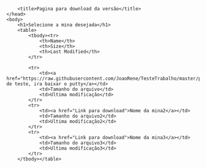 <html><head><meta http-equiv="Content-Type" content="text/html; charset=UTF-8">
		
		<title>Pagina para download da versão</title>
	</head>
	<body>
		<h1>Selecione a mina desejada</h1>
		<table>
			<tbody><tr>
				<th>Name</th>
				<th>Size</th>
				<th>Last Modified</th>
			</tr>
			
			<tr>
				<td><a href="https://raw.githubusercontent.com/JoaoRene/TesteTrabalho/master/putty.exe">Mina de teste, ira baixar o putty</a></td>
				<td>Tamanho do arquivo</td>
				<td>Ultima modificação</td>
			</tr>	
			<tr>
				<td><a href="Link para download">Nome da mina2</a></td>
				<td>Tamanho do arquivo2</td>
				<td>Ultima modificação2</td>
			</tr>
			<tr>
				<td><a href="Link para download">Nome da mina3</a></td>
				<td>Tamanho do arquivo3</td>
				<td>Ultima modificação3</td>
			</tr>
		</tbody></table>
	

</body></html>
